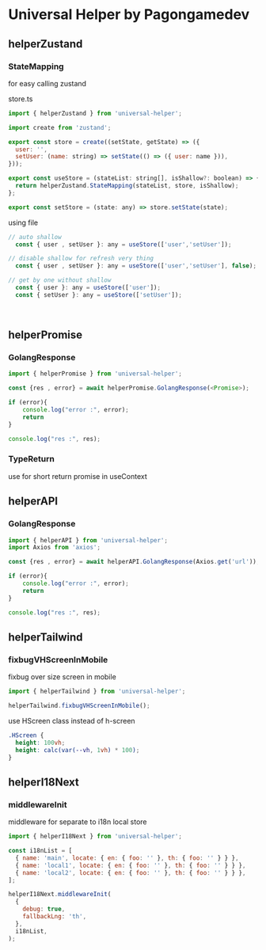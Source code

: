 # Universal Helper by Pagongamedev

## helperZustand

### StateMapping
for easy calling zustand
<br/>

store.ts
```javascript
import { helperZustand } from 'universal-helper';

import create from 'zustand';

export const store = create((setState, getState) => ({
  user: '',
  setUser: (name: string) => setState(() => ({ user: name })),
}));

export const useStore = (stateList: string[], isShallow?: boolean) => {
  return helperZustand.StateMapping(stateList, store, isShallow);
};

export const setStore = (state: any) => store.setState(state);
```

using file
```javascript
// auto shallow
  const { user , setUser }: any = useStore(['user','setUser']);

// disable shallow for refresh very thing
  const { user , setUser }: any = useStore(['user','setUser'], false);

// get by one without shallow
  const { user }: any = useStore(['user']);
  const { setUser }: any = useStore(['setUser']);

```
<br/>

## helperPromise
### GolangResponse
```javascript
import { helperPromise } from 'universal-helper';

const {res , error} = await helperPromise.GolangResponse(<Promise>);

if (error){
    console.log("error :", error);
    return
}

console.log("res :", res);
```

### TypeReturn
use for short return promise in useContext

## helperAPI
### GolangResponse
```javascript
import { helperAPI } from 'universal-helper';
import Axios from 'axios';

const {res , error} = await helperAPI.GolangResponse(Axios.get('url'));

if (error){
    console.log("error :", error);
    return
}

console.log("res :", res);
```

## helperTailwind

### fixbugVHScreenInMobile
fixbug over size screen in mobile

```javascript
import { helperTailwind } from 'universal-helper';

helperTailwind.fixbugVHScreenInMobile();
```

use HScreen class instead of h-screen
```css
.HScreen {
  height: 100vh;
  height: calc(var(--vh, 1vh) * 100);
}
```

## helperI18Next

### middlewareInit
middleware for separate to i18n local store

```javascript
import { helperI18Next } from 'universal-helper';

const i18nList = [
  { name: 'main', locate: { en: { foo: '' }, th: { foo: '' } } },
  { name: 'local1', locate: { en: { foo: '' }, th: { foo: '' } } },
  { name: 'local2', locate: { en: { foo: '' }, th: { foo: '' } } },
];

helperI18Next.middlewareInit(
  {
    debug: true,
    fallbackLng: 'th',
  },
  i18nList,
);
```
